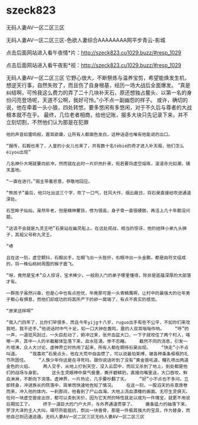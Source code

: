 # szeck823
无码人妻AⅤ一区二区三区

无码人妻AⅤ一区二区三区-色欲人妻综合AAAAAAAA网平步青云-影城

点击后面网站进入看午夜情*片：http://szeck823.cu1029.buzz/#resp_1029

点击后面网站进入看午夜影*视：http://szeck823.cu1029.buzz/#resp_1029

无码人妻AⅤ一区二区三区    它野心很大，不断祭炼与温养宝剪，希望能焕发生机，想逆天行事，自然失败了，而且伤了自身根基，经历一场大战后全面爆发。    “真是纠结啊，可怜我这么费力的弄了二十几块补天石，原还想独占鳌头、以第一名的身份闪亮登场呢，天道不公啊，我好可怜。”小不点一副幽怨的样子。    或许，确切的说，他在牵着一头小狼，四处转悠，要多悠闲有多悠闲，对于不久后与尊者的大战根本就不在乎。    最终，几位老者相商，给他记账，报多大块只先记录下来，并不立刻切割，不然他们认为那是在犯罪

    他的声音如雷鸣般，震耳欲聋，让所有人都面色发白，这种话语也唯有他能说的出口。

    “据传，石毅也来了，人皇的小女儿也来了，共有数十名tèbié的奇才进入补天阁，他们怎么éiyou出现”

    几名神仆大喝就要向前冲，然而就在此时一片炽热扑来，宛若要将虚空熔炼，滚滚赤光如潮，铺天盖地。

    “一直在进行。”阁主带着悲意，恭敬地回应。

    “熊孩子”最后，他只吐出这三个字，吹了一口气，狂风大作，烟云蔽日，将石昊直接给吹进通道深处。

    石笠眸子灿灿，虽然年老，但是精神矍铄，修为很高，身子骨一直很硬朗，再活上几十年都没问题。

    “这该不会就是九灵王吧”石昊站在幽灵船上。在远处观战，相当的惊讶，他的结拜小弟九头狮子，其祖父号称九灵王。

    “哧

    且在这一刻，虚空颤抖，石毅出手，左眼飞出一头狴犴，右眼冲出一头金鹏，都是由符文组成的，将一株仙桃树周围的猴子震飞。

    “呀，竟然是宝术”众人惊讶，宝术稀少，一般刚入门的弟子哪里懂得，除非是底蕴深厚的大部落才有。

    一群孩子虽然兴奋，但是心中也有点担忧，毕竟那可是一头青鳞鹰啊，让村中的最强大的壮年男子都心有惧意，而他们却成功的将其所产下的卵一窝端了，有点不真实的感觉。

    “原来这样啊”

    “我入门四年了，比你们早很多，而且今年yijg十八岁，ruguo出手有些不公平，不如你们来攻我吧，我不还手。”他说话时中气十足，如一口大钟在轰鸣，震的人双耳嗡嗡作响。    “呼”的一声，一道狂风刮过，一头巨彪动了，俯冲过来，张开血盆大口，一下子就咬住了两个村人，喀嚓一声，其中一人的半截躯体坠落下来，血水狂涌，惨不忍睹。    截然不同的消息，引发一片喧沸，众人大讨论，虚神界立时热闹了起来，所有人都在期待石昊出现。    “快走”小不点叫道。    “我喜欢”石昊点头，他在大荒中自由惯了，可以说最怕束缚，被各种条条框框的礼节所困住。    “人族少年你这是在寻死吗，跟你说话听到了没有”黄金兽吼道，瞳孔喷出两道金色的火焰。    两人交手，从地上打到天空，没入云层中，而后又杀到了地上，到处都是他们的战场与身影。    这头生灵眼神中戾气极重，撕开碧鳞豹，直接向嘴里送，大口吞咬，鲜血淋淋，不断向下淌落。虚神界，一片热论，几乎要吵翻了天。    “好”小不点也不多问，立即转身，冲进族长的院落中，简单而快速地告知了情况。    在这一刻，一股滔天的杀意席卷而来，冲入他的体内，一刹那间，他看到了尸山血海，大地上流血漂橹的画面。无尽生灵俱灭。    任何一块虚空兽皮出世，都可以卖到天价，因为它天然的特性就足以成为一件瑰宝，就更不用说后期加工了。    终于一道巨大的门户大开，与外界通道贯穿了。    嫩条猛力的抽落下来，罗浮大泽的主人大叫，竭尽所能抵抗，祭出一块兽骨，那是一件极其强大的宝具，作为替身，而他自己则迅速逃遁。无码人妻AⅤ一区二区三区无码人妻AⅤ一区二区三区
